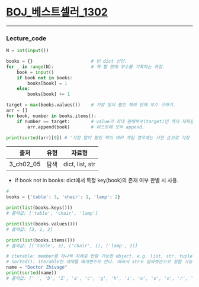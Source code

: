 # [BOJ_베스트셀러_1302](https://www.acmicpc.net/problem/1302)
***
### Lecture_code
```python
N = int(input())

books = {}                      # 빈 dict 선언.
for _ in range(N):              # 책 별 판매 부수를 기록하는 과정.
    book = input()
    if book not in books:
        books[book] = 1
    else:
        books[book] += 1

target = max(books.values())    # 가장 많이 팔린 책의 판매 부수 구하기.
arr = []
for book, number in books.items():
    if number == target:        # value가 최대 판매부수(target)인 책의 제목을
        arr.append(book)        # 리스트에 모두 append.

print(sorted(arr)[0]) # '가장 많이 팔린 책이 여러 개일 경우에는 사전 순으로 가장 앞서는 제목을 출력한다.'
```
|출저|유형|자료형|
|:---:|:---:|:---:|
|3_ch02_05|탐색|dict, list, str|
* if book not in books: dict에서 특정 key(book)의 존재 여부 판별 시 사용.
```python
#
books = {'table': 3, 'chair': 1, 'lamp': 2}

print(list(books.keys()))
# 출력값: ['table', 'chair', 'lamp']

print(list(books.values()))
# 출력값: [3, 1, 2]

print(list(books.items()))
# 출력값: [('table', 3), ('chair', 1), ('lamp', 2)]
```
```python
# iterable: member를 하나씩 차례로 반환 가능한 object. e.g. list, str, tuple.
# sorted(): iterable한 객체를 매개변수로 한다. 따라서 str도 알파벳순으로 정렬 가능.
name = "Doctor Zhivago"
print(sorted(name))
# 출력값: [' ', 'D', 'Z', 'a', 'c', 'g', 'h', 'i', 'o', 'o', 'o', 'r', 't', 'v']
```
